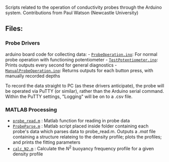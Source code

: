 Scripts related to the operation of conductivity probes through the Arduino system. 
Contributions from Paul Watson (Newcastle University)

## Files:
### Probe Drivers
arduino board code for collecting data:
	- [`ProbeOperation.ino`](<./Probe Drivers/ProbeOperation/ProbeOperation.ino>): For normal probe operation with functioning potentiometer
	- [`TestPotentiometer.ino`](<./Probe Drivers/TestPotentiometer/TestPotentiometer.ino>): Prints outputs every second for general diagnostics
	- [`ManualProbeOperation.ino`](<./Probe Drivers/ManualProbeOperation/ManualProbeOperation.ino>): Returns outputs for each button press, with manually recorded depths

To record the data straight to PC (as these drivers anticipate), the probe will be operated via PuTTY (or similar), rather than the Arduino serial command. Within the PuTTY settings, "Logging" will be on to a .csv file.

### MATLAB Processing
- [`probe_read.m`](./probe_read.m) : Matlab function for reading in probe data
- [`ProbeParse.m`](./ProbeParse.m) : Matlab script placed inside folder containing each probe's data which parses data to probe_read.m. Outputs a _.mat_ file containing a structure relateing to the density profile; plots the profiles; and prints the fitting parameters
- [`calc_N2.m`](./calc_N2.m) : Calculate the $N^2$ buoyancy frequency profile for a given density profile
